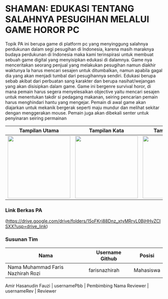 # SHAMAN: EDUKASI TENTANG SALAHNYA PESUGIHAN MELALUI GAME HOROR PC

Topik PA ini berupa game di platform pc yang menyinggung salahnya perdukunan dalam segi pesugihan di Indonesia, karena masih maraknya budaya perdukunan di Indonesia maka kami terinspirasi untuk membuat sebuah game digital yang menyisipkan edukasi di dalamnya. Game nya menceritakan seorang penjual yang melakukan pesugihan namun diakhir waktunya Ia harus mencari sesajen untuk ditumbalkan, namun apabila gagal dia yang akan menjadi tumbal dari pesugihannya sendiri. Edukasi berupa sebab akibat dari perbuatan sang karakter dan berupa nasihat/wejangan yang akan disisipkan dalam game. Game ini bergenre survival horor, di mana pemain harus segera menyelesaikan objective yaitu mencari sesajen untuk menentukan takdir si pedagang makanan, seiring pencarian pemain harus menghindari hantu yang mengejar. Pemain di awal game akan diajarkan untuk mekanik bergerak seperti maju mundur dan melihat sekitar dengan menggerakan mouse. Pemain juga akan dibekali senter untuk penyinaran seiring permainan

Tampilan Utama                              | Tampilan Kata                              | Tampilan Praktik
--------------------------------------------|--------------------------------------------|--------------------------------------------
<img src="screenshots/pic1.png" width="200">|<img src="screenshots/pic2.png" width="200">|<img src="screenshots/pic3.png" width="200">

### Link Berkas PA

(https://drive.google.com/drive/folders/15oFKrj88Dnz_xtyMRryL0BjHHvZCISXX?usp=drive_link)

### Susunan Tim

Nama            | Username Github | Posisi
----------------|-----------------|-----------
Nama Muhammad Faris Nazhirah Rozi | farisnazhirah    | Mahasiswa

Amir Hasanudin Fauzi | usernamePbb     | Pembimbing
Nama Reviewer   | usernameRev     | Reviewer
